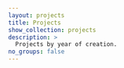 ```yaml
---
layout: projects
title: Projects
show_collection: projects
description: >
  Projects by year of creation.
no_groups: false
---
```

